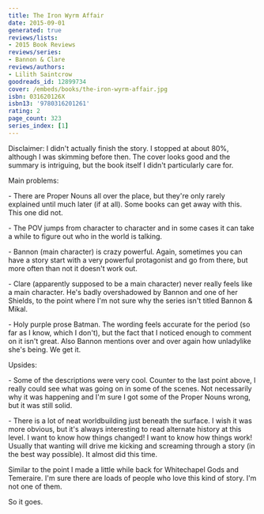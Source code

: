 ```yaml
---
title: The Iron Wyrm Affair
date: 2015-09-01
generated: true
reviews/lists:
- 2015 Book Reviews
reviews/series:
- Bannon & Clare
reviews/authors:
- Lilith Saintcrow
goodreads_id: 12899734
cover: /embeds/books/the-iron-wyrm-affair.jpg
isbn: 031620126X
isbn13: '9780316201261'
rating: 2
page_count: 323
series_index: [1]
---
```

Disclaimer: I didn't actually finish the story. I stopped at about 80%, although I was skimming before then. The cover looks good and the summary is intriguing, but the book itself I didn't particularly care for.  

Main problems:  

<!--more-->

\- There are Proper Nouns all over the place, but they're only rarely explained until much later (if at all). Some books can get away with this. This one did not.  

\- The POV jumps from character to character and in some cases it can take a while to figure out who in the world is talking.  

\- Bannon (main character) is crazy powerful. Again, sometimes you can have a story start with a very powerful protagonist and go from there, but more often than not it doesn't work out.  

\- Clare (apparently supposed to be a main character) never really feels like a main character. He's badly overshadowed by Bannon and one of her Shields, to the point where I'm not sure why the series isn't titled Bannon & Mikal.  

\- Holy purple prose Batman. The wording feels accurate for the period (so far as I know, which I don't), but the fact that I noticed enough to comment on it isn't great. Also Bannon mentions over and over again how unladylike she's being. We get it.  

Upsides:  

\- Some of the descriptions were very cool. Counter to the last point above, I really could see what was going on in some of the scenes. Not necessarily why it was happening and I'm sure I got some of the Proper Nouns wrong, but it was still solid.  

\- There is a lot of neat worldbuilding just beneath the surface. I wish it was more obvious, but it's always interesting to read alternate history at this level. I want to know how things changed! I want to know how things work! Usually that wanting will drive me kicking and screaming through a story (in the best way possible). It almost did this time.  

Similar to the point I made a little while back for Whitechapel Gods and Temeraire. I'm sure there are loads of people who love this kind of story. I'm not one of them.  

So it goes.